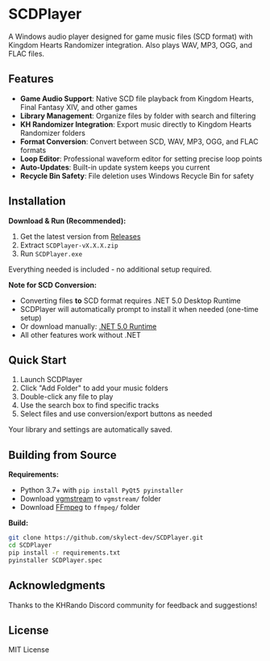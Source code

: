 # SCDPlayer

A Windows audio player designed for game music files (SCD format) with Kingdom Hearts Randomizer integration. Also plays WAV, MP3, OGG, and FLAC files.

## Features

- **Game Audio Support**: Native SCD file playback from Kingdom Hearts, Final Fantasy XIV, and other games
- **Library Management**: Organize files by folder with search and filtering
- **KH Randomizer Integration**: Export music directly to Kingdom Hearts Randomizer folders
- **Format Conversion**: Convert between SCD, WAV, MP3, OGG, and FLAC formats
- **Loop Editor**: Professional waveform editor for setting precise loop points
- **Auto-Updates**: Built-in update system keeps you current
- **Recycle Bin Safety**: File deletion uses Windows Recycle Bin for safety

## Installation

**Download & Run (Recommended):**
1. Get the latest version from [Releases](https://github.com/skylect-dev/SCDPlayer/releases)
2. Extract `SCDPlayer-vX.X.X.zip`
3. Run `SCDPlayer.exe`

Everything needed is included - no additional setup required.

**Note for SCD Conversion:**
- Converting files **to** SCD format requires .NET 5.0 Desktop Runtime
- SCDPlayer will automatically prompt to install it when needed (one-time setup)
- Or download manually: [.NET 5.0 Runtime](https://dotnet.microsoft.com/download/dotnet/5.0)
- All other features work without .NET

## Quick Start

1. Launch SCDPlayer
2. Click "Add Folder" to add your music folders
3. Double-click any file to play
4. Use the search box to find specific tracks
5. Select files and use conversion/export buttons as needed

Your library and settings are automatically saved.

## Building from Source

**Requirements:**
- Python 3.7+ with `pip install PyQt5 pyinstaller`
- Download [vgmstream](https://github.com/vgmstream/vgmstream/releases) to `vgmstream/` folder
- Download [FFmpeg](https://ffmpeg.org/download.html) to `ffmpeg/` folder

**Build:**
```bash
git clone https://github.com/skylect-dev/SCDPlayer.git
cd SCDPlayer
pip install -r requirements.txt
pyinstaller SCDPlayer.spec
```

## Acknowledgments

Thanks to the KHRando Discord community for feedback and suggestions!

## License

MIT License
